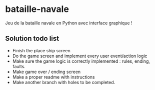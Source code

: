 # bataille-navale
Jeu de la bataille navale en Python avec interface graphique !

## Solution todo list
- Finish the place ship screen
- Do the game screen and implement every user event/action logic
- Make sure the game logic is correctly implemented : rules, ending, faults.
- Make game over / ending screen
- Make a proper readme with instructions
- Make another branch with holes to be completed.